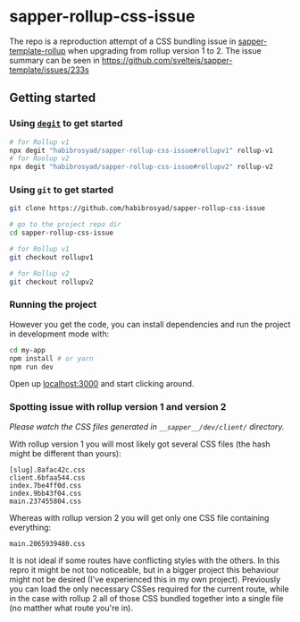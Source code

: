 # sapper-rollup-css-issue

The repo is a reproduction attempt of a CSS bundling issue in [sapper-template-rollup](https://github.com/sveltejs/sapper-template-rollup) when upgrading from rollup version 1 to 2. The issue summary can be seen in https://github.com/sveltejs/sapper-template/issues/233s 

## Getting started


### Using [`degit`](https://github.com/Rich-Harris/degit) to get started

```bash
# for Rollup v1
npx degit "habibrosyad/sapper-rollup-css-issue#rollupv1" rollup-v1
# for Roolup v2
npx degit "habibrosyad/sapper-rollup-css-issue#rollupv2" rollup-v2
```

### Using `git` to get started
``` bash
git clone https://github.com/habibrosyad/sapper-rollup-css-issue

# go to the project repo dir
cd sapper-rollup-css-issue 

# for Rollup v1
git checkout rollupv1

# for Rollup v2
git checkout rollupv2
```

### Running the project

However you get the code, you can install dependencies and run the project in development mode with:

```bash
cd my-app
npm install # or yarn
npm run dev
```

Open up [localhost:3000](http://localhost:3000) and start clicking around.

### Spotting issue with rollup version 1 and version 2

_Please watch the CSS files generated in `__sapper__/dev/client/` directory._

With rollup version 1 you will most likely got several CSS files (the hash might be different than yours):
```
[slug].8afac42c.css
client.6bfaa544.css
index.7be4ff0d.css
index.9bb43f04.css
main.237455804.css
```

Whereas with rollup version 2 you will get only one CSS file containing everything:
```
main.2065939480.css
```

It is not ideal if some routes have conflicting styles with the others. In this repro it might be not too noticeable, but in a bigger project this behaviour might not be desired (I've experienced this in my own project). Previously you can load the only necessary CSSes required for the current route, while in the case with rollup 2 all of those CSS bundled together into a single file (no matther what route you're in).
